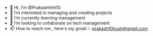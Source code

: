 - 👋 Hi, I’m @Prakashhhh10
- 👀 I’m interested in managing and creating projects 
- 🌱 I’m currently learning management
- 💞️ I’m looking to collaborate on tech management
- 📫 How to reach me , here's my gmail :- prakash10kush@gmail.com

<!---
Prakashhhh10/Prakashhhh10 is a ✨ special ✨ repository because its `README.md` (this file) appears on your GitHub profile.
You can click the Preview link to take a look at your changes.
--->
